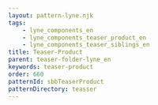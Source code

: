```yaml
---
layout: pattern-lyne.njk
tags: 
    - lyne_components_en
    - lyne_components_teaser_product_en
    - lyne_components_teaser_siblings_en
title: Teaser-Product
parent: teaser-folder-lyne_en
keywords: teaser-product
order: 660
patternId: sbbTeaserProduct
patternDirectory: teasser
---
```

